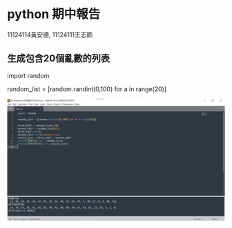 # python 期中報告   
11124114黃安德,  11124111王志節
## 生成包含20個亂數的列表


import random

random_list = [random.randint(0,100) for a in range(20)]

![Example Images](test實作.jpg)







